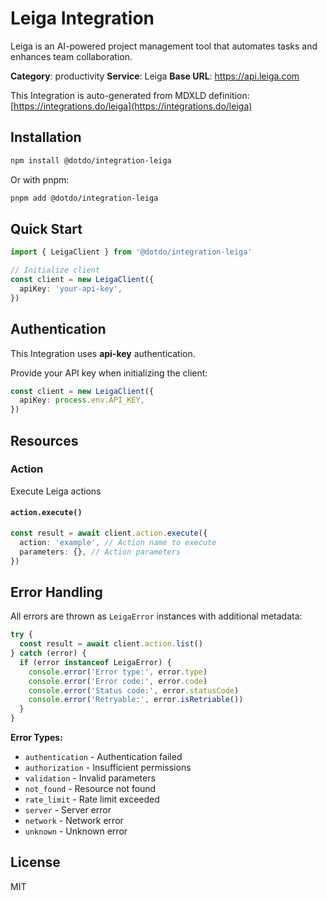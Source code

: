 # Leiga Integration

Leiga is an AI-powered project management tool that automates tasks and enhances team collaboration.

**Category**: productivity
**Service**: Leiga
**Base URL**: https://api.leiga.com

This Integration is auto-generated from MDXLD definition: [https://integrations.do/leiga](https://integrations.do/leiga)

## Installation

```bash
npm install @dotdo/integration-leiga
```

Or with pnpm:

```bash
pnpm add @dotdo/integration-leiga
```

## Quick Start

```typescript
import { LeigaClient } from '@dotdo/integration-leiga'

// Initialize client
const client = new LeigaClient({
  apiKey: 'your-api-key',
})
```

## Authentication

This Integration uses **api-key** authentication.

Provide your API key when initializing the client:

```typescript
const client = new LeigaClient({
  apiKey: process.env.API_KEY,
})
```

## Resources

### Action

Execute Leiga actions

#### `action.execute()`

```typescript
const result = await client.action.execute({
  action: 'example', // Action name to execute
  parameters: {}, // Action parameters
})
```

## Error Handling

All errors are thrown as `LeigaError` instances with additional metadata:

```typescript
try {
  const result = await client.action.list()
} catch (error) {
  if (error instanceof LeigaError) {
    console.error('Error type:', error.type)
    console.error('Error code:', error.code)
    console.error('Status code:', error.statusCode)
    console.error('Retryable:', error.isRetriable())
  }
}
```

**Error Types:**

- `authentication` - Authentication failed
- `authorization` - Insufficient permissions
- `validation` - Invalid parameters
- `not_found` - Resource not found
- `rate_limit` - Rate limit exceeded
- `server` - Server error
- `network` - Network error
- `unknown` - Unknown error

## License

MIT
